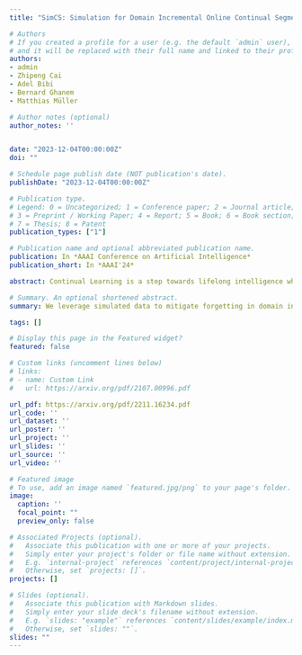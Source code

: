 ```yaml
---
title: "SimCS: Simulation for Domain Incremental Online Continual Segmentation"

# Authors
# If you created a profile for a user (e.g. the default `admin` user), write the username (folder name) here 
# and it will be replaced with their full name and linked to their profile.
authors:
- admin
- Zhipeng Cai
- Adel Bibi
- Bernard Ghanem
- Matthias Müller

# Author notes (optional)
author_notes: ''


date: "2023-12-04T00:00:00Z"
doi: ""

# Schedule page publish date (NOT publication's date).
publishDate: "2023-12-04T00:00:00Z"

# Publication type.
# Legend: 0 = Uncategorized; 1 = Conference paper; 2 = Journal article;
# 3 = Preprint / Working Paper; 4 = Report; 5 = Book; 6 = Book section;
# 7 = Thesis; 8 = Patent
publication_types: ["1"]

# Publication name and optional abbreviated publication name.
publication: In *AAAI Conference on Artificial Intelligence*
publication_short: In *AAAI'24*

abstract: Continual Learning is a step towards lifelong intelligence where models continuously learn from recently collected data without forgetting previous knowledge. Existing continual learning approaches mostly focus on image classification in the class-incremental setup with clear task boundaries and unlimited computational budget. This work explores Online Domain-Incremental Continual Segmentation~(ODICS), a real-world problem that arises in many applications, \eg, autonomous driving. In ODICS, the model is continually presented with batches of densely labeled images from different domains; computation is limited and no information about the task boundaries is available. In autonomous driving, this may correspond to the realistic scenario of training a segmentation model over time on a sequence of cities. We analyze several existing continual learning methods and show that they do not perform well in this setting despite working well in class-incremental segmentation. We propose SimCS, a parameter-free method complementary to existing ones that leverages simulated data as a continual learning regularizer. Extensive experiments show consistent improvements over different types of continual learning methods that use regularizers and even replay.

# Summary. An optional shortened abstract.
summary: We leverage simulated data to mitigate forgetting in domain incremental continual segmentation.

tags: []

# Display this page in the Featured widget?
featured: false

# Custom links (uncomment lines below)
# links:
# - name: Custom Link
#   url: https://arxiv.org/pdf/2107.00996.pdf

url_pdf: https://arxiv.org/pdf/2211.16234.pdf
url_code: ''
url_dataset: ''
url_poster: ''
url_project: ''
url_slides: ''
url_source: ''
url_video: ''

# Featured image
# To use, add an image named `featured.jpg/png` to your page's folder. 
image:
  caption: ''
  focal_point: ""
  preview_only: false

# Associated Projects (optional).
#   Associate this publication with one or more of your projects.
#   Simply enter your project's folder or file name without extension.
#   E.g. `internal-project` references `content/project/internal-project/index.md`.
#   Otherwise, set `projects: []`.
projects: []

# Slides (optional).
#   Associate this publication with Markdown slides.
#   Simply enter your slide deck's filename without extension.
#   E.g. `slides: "example"` references `content/slides/example/index.md`.
#   Otherwise, set `slides: ""`.
slides: ""
---
```



